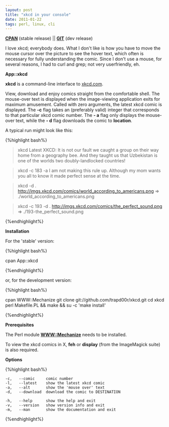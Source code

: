 ```yaml
---
layout: post
title: "xkcd in your console"
date: 2011-01-22
tags: perl, linux, cli
---
```


<a href="http://search.cpan.org/~woldrich/App-xkcd/"><b>CPAN</b></a> (stable release) || <a href="https://github.com/trapd00r/xkcd"><b> GIT</b></a> (dev release)

I love xkcd; everybody does.
What I don't like is how you have to move the mouse cursor over the
picture to see the hover text, which often is necessary for fully
understanding the comic. Since I don't use a mouse, for several reasons,
I had to curl and grep; not very userfriendly, eh.


**App::xkcd**

<strong>xkcd</strong> is a command-line interface to <a
href="http://xkcd.com">xkcd.com</a>.

View, download and enjoy comics straight from the comfortable shell. The
mouse-over text is displayed when the image-viewing application exits
for maximum amusement. Called with zero arguments, the latest xkcd comic
is displayed. The <strong>-c</strong> flag takes an (preferably valid)
integer that corresponds to that particular xkcd comic number. The <strong>-
a</strong> flag only displays the mouse-over text, while the <strong>-
d</strong> flag downloads the comic to <strong>location</strong>.

A typical run might look like this:

{%highlight bash%}

> xkcd
Latest XKCD:
 It is not our fault we caught a group on their way home from a geography bee.
 And they taught us that Uzbekistan is one of the worlds two doubly-landlocked
 countries!

> xkcd -c 183 -a
 I am not making this rule up.
 Although my mom wants you all to know it made perfect sense at the time.

> xkcd -d .
http://imgs.xkcd.com/comics/world_according_to_americans.png
  => ./world_according_to_americans.png

> xkcd -c 193 -d .
http://imgs.xkcd.com/comics/the_perfect_sound.png
  => ./193-the_perfect_sound.png

{%endhighlight%}

**Installation**

For the 'stable' version:

{%highlight bash%}

cpan App::xkcd

{%endhighlight%}

or, for the development version:

{%highlight bash%}

cpan WWW::Mechanize
git clone git://github.com/trapd00r/xkcd.git
cd xkcd
perl Makefile.PL && make && su -c 'make install'

{%endhighlight%}

**Prerequisites**

The Perl module <a
href="http://search.cpan.org/~petdance/WWW-Mechanize-1.66/lib/WWW/Mechanize.pm"><strong>WWW::Mechanize</strong></a> needs to be installed.

To view the xkcd comics in X, <strong>feh</strong> or <strong>display</strong> (from the ImageMagick suite) is also required.

**Options**

{%highlight bash%}

    -c,   --comic     comic number
    -l,   --latest    show the latest xkcd comic
    -a,   --alt       show the 'mouse over' text
    -d,   --download  download the comic to DESTINATION

    -h,   --help      show the help and exit
    -v,   --version   show version info and exit
    -m,   --man       show the documentation and exit

{%endhighlight%}

